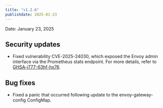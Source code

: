 ```yaml
---
title: "v1.2.6"
publishdate: 2025-01-23
---
```


Date: January 23, 2025

## Security updates
- Fixed vulnerability CVE-2025-24030, which exposed the Envoy admin interface via the Prometheus stats endpoint. For more details, refer to [GHSA-j777-63hf-hx76](https://github.com/envoyproxy/gateway/security/advisories/GHSA-j777-63hf-hx76).

## Bug fixes
- Fixed a panic that occurred following update to the envoy-gateway-config ConfigMap.
